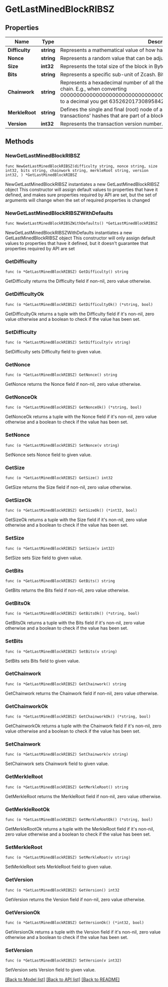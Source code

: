 # GetLastMinedBlockRIBSZ

## Properties

Name | Type | Description | Notes
------------ | ------------- | ------------- | -------------
**Difficulty** | **string** | Represents a mathematical value of how hard it is to find a valid hash for this block. | 
**Nonce** | **string** | Represents a random value that can be adjusted to satisfy the proof of work | 
**Size** | **int32** | Represents the total size of the block in Bytes. | 
**Bits** | **string** | Represents a specific sub-unit of Zcash. Bits have two-decimal precision | 
**Chainwork** | **string** | Represents a hexadecimal number of all the hashes necessary to produce the current chain. E.g., when converting 0000000000000000000000000000000000000000000086859f7a841475b236fd to a decimal you get 635262017308958427068157 hashes, or 635262 exahashes. | 
**MerkleRoot** | **string** | Defines the single and final (root) node of a Merkle tree. It is the combined hash of all transactions&#39; hashes that are part of a blockchain block. | 
**Version** | **int32** | Represents the transaction version number. | 

## Methods

### NewGetLastMinedBlockRIBSZ

`func NewGetLastMinedBlockRIBSZ(difficulty string, nonce string, size int32, bits string, chainwork string, merkleRoot string, version int32, ) *GetLastMinedBlockRIBSZ`

NewGetLastMinedBlockRIBSZ instantiates a new GetLastMinedBlockRIBSZ object
This constructor will assign default values to properties that have it defined,
and makes sure properties required by API are set, but the set of arguments
will change when the set of required properties is changed

### NewGetLastMinedBlockRIBSZWithDefaults

`func NewGetLastMinedBlockRIBSZWithDefaults() *GetLastMinedBlockRIBSZ`

NewGetLastMinedBlockRIBSZWithDefaults instantiates a new GetLastMinedBlockRIBSZ object
This constructor will only assign default values to properties that have it defined,
but it doesn't guarantee that properties required by API are set

### GetDifficulty

`func (o *GetLastMinedBlockRIBSZ) GetDifficulty() string`

GetDifficulty returns the Difficulty field if non-nil, zero value otherwise.

### GetDifficultyOk

`func (o *GetLastMinedBlockRIBSZ) GetDifficultyOk() (*string, bool)`

GetDifficultyOk returns a tuple with the Difficulty field if it's non-nil, zero value otherwise
and a boolean to check if the value has been set.

### SetDifficulty

`func (o *GetLastMinedBlockRIBSZ) SetDifficulty(v string)`

SetDifficulty sets Difficulty field to given value.


### GetNonce

`func (o *GetLastMinedBlockRIBSZ) GetNonce() string`

GetNonce returns the Nonce field if non-nil, zero value otherwise.

### GetNonceOk

`func (o *GetLastMinedBlockRIBSZ) GetNonceOk() (*string, bool)`

GetNonceOk returns a tuple with the Nonce field if it's non-nil, zero value otherwise
and a boolean to check if the value has been set.

### SetNonce

`func (o *GetLastMinedBlockRIBSZ) SetNonce(v string)`

SetNonce sets Nonce field to given value.


### GetSize

`func (o *GetLastMinedBlockRIBSZ) GetSize() int32`

GetSize returns the Size field if non-nil, zero value otherwise.

### GetSizeOk

`func (o *GetLastMinedBlockRIBSZ) GetSizeOk() (*int32, bool)`

GetSizeOk returns a tuple with the Size field if it's non-nil, zero value otherwise
and a boolean to check if the value has been set.

### SetSize

`func (o *GetLastMinedBlockRIBSZ) SetSize(v int32)`

SetSize sets Size field to given value.


### GetBits

`func (o *GetLastMinedBlockRIBSZ) GetBits() string`

GetBits returns the Bits field if non-nil, zero value otherwise.

### GetBitsOk

`func (o *GetLastMinedBlockRIBSZ) GetBitsOk() (*string, bool)`

GetBitsOk returns a tuple with the Bits field if it's non-nil, zero value otherwise
and a boolean to check if the value has been set.

### SetBits

`func (o *GetLastMinedBlockRIBSZ) SetBits(v string)`

SetBits sets Bits field to given value.


### GetChainwork

`func (o *GetLastMinedBlockRIBSZ) GetChainwork() string`

GetChainwork returns the Chainwork field if non-nil, zero value otherwise.

### GetChainworkOk

`func (o *GetLastMinedBlockRIBSZ) GetChainworkOk() (*string, bool)`

GetChainworkOk returns a tuple with the Chainwork field if it's non-nil, zero value otherwise
and a boolean to check if the value has been set.

### SetChainwork

`func (o *GetLastMinedBlockRIBSZ) SetChainwork(v string)`

SetChainwork sets Chainwork field to given value.


### GetMerkleRoot

`func (o *GetLastMinedBlockRIBSZ) GetMerkleRoot() string`

GetMerkleRoot returns the MerkleRoot field if non-nil, zero value otherwise.

### GetMerkleRootOk

`func (o *GetLastMinedBlockRIBSZ) GetMerkleRootOk() (*string, bool)`

GetMerkleRootOk returns a tuple with the MerkleRoot field if it's non-nil, zero value otherwise
and a boolean to check if the value has been set.

### SetMerkleRoot

`func (o *GetLastMinedBlockRIBSZ) SetMerkleRoot(v string)`

SetMerkleRoot sets MerkleRoot field to given value.


### GetVersion

`func (o *GetLastMinedBlockRIBSZ) GetVersion() int32`

GetVersion returns the Version field if non-nil, zero value otherwise.

### GetVersionOk

`func (o *GetLastMinedBlockRIBSZ) GetVersionOk() (*int32, bool)`

GetVersionOk returns a tuple with the Version field if it's non-nil, zero value otherwise
and a boolean to check if the value has been set.

### SetVersion

`func (o *GetLastMinedBlockRIBSZ) SetVersion(v int32)`

SetVersion sets Version field to given value.



[[Back to Model list]](../README.md#documentation-for-models) [[Back to API list]](../README.md#documentation-for-api-endpoints) [[Back to README]](../README.md)


